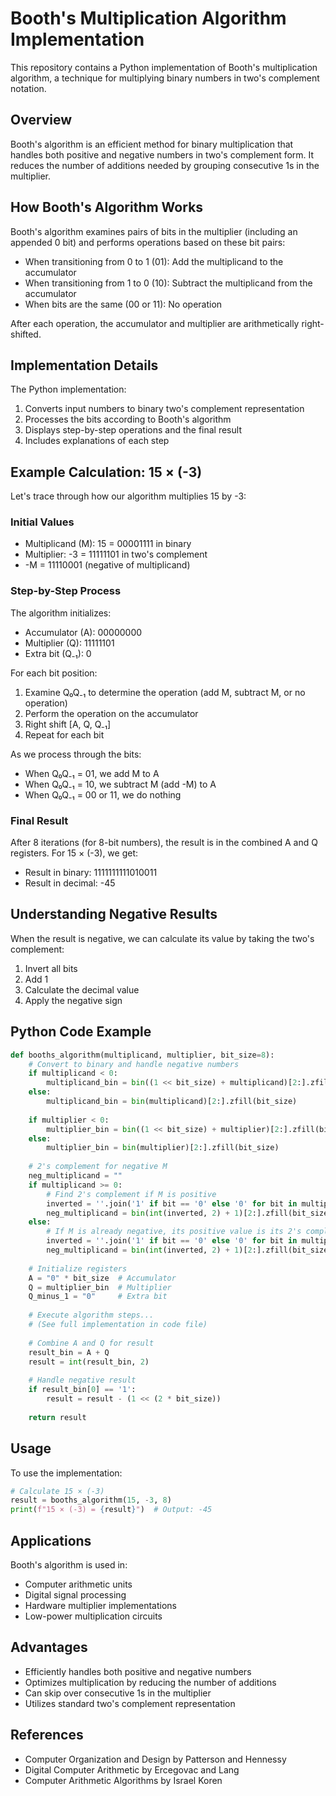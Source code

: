 # Booth's Multiplication Algorithm Implementation

This repository contains a Python implementation of Booth's multiplication algorithm, a technique for multiplying binary numbers in two's complement notation.

## Overview

Booth's algorithm is an efficient method for binary multiplication that handles both positive and negative numbers in two's complement form. It reduces the number of additions needed by grouping consecutive 1s in the multiplier.

## How Booth's Algorithm Works

Booth's algorithm examines pairs of bits in the multiplier (including an appended 0 bit) and performs operations based on these bit pairs:

- When transitioning from 0 to 1 (01): Add the multiplicand to the accumulator
- When transitioning from 1 to 0 (10): Subtract the multiplicand from the accumulator
- When bits are the same (00 or 11): No operation

After each operation, the accumulator and multiplier are arithmetically right-shifted.

## Implementation Details

The Python implementation:

1. Converts input numbers to binary two's complement representation
2. Processes the bits according to Booth's algorithm
3. Displays step-by-step operations and the final result
4. Includes explanations of each step

## Example Calculation: 15 × (-3)

Let's trace through how our algorithm multiplies 15 by -3:

### Initial Values
- Multiplicand (M): 15 = 00001111 in binary
- Multiplier: -3 = 11111101 in two's complement
- -M = 11110001 (negative of multiplicand)

### Step-by-Step Process

The algorithm initializes:
- Accumulator (A): 00000000
- Multiplier (Q): 11111101
- Extra bit (Q₋₁): 0

For each bit position:
1. Examine Q₀Q₋₁ to determine the operation (add M, subtract M, or no operation)
2. Perform the operation on the accumulator
3. Right shift [A, Q, Q₋₁]
4. Repeat for each bit

As we process through the bits:
- When Q₀Q₋₁ = 01, we add M to A
- When Q₀Q₋₁ = 10, we subtract M (add -M) to A
- When Q₀Q₋₁ = 00 or 11, we do nothing

### Final Result

After 8 iterations (for 8-bit numbers), the result is in the combined A and Q registers. For 15 × (-3), we get:
- Result in binary: 1111111111010011
- Result in decimal: -45

## Understanding Negative Results

When the result is negative, we can calculate its value by taking the two's complement:
1. Invert all bits
2. Add 1
3. Calculate the decimal value
4. Apply the negative sign

## Python Code Example

```python
def booths_algorithm(multiplicand, multiplier, bit_size=8):
    # Convert to binary and handle negative numbers
    if multiplicand < 0:
        multiplicand_bin = bin((1 << bit_size) + multiplicand)[2:].zfill(bit_size)
    else:
        multiplicand_bin = bin(multiplicand)[2:].zfill(bit_size)
    
    if multiplier < 0:
        multiplier_bin = bin((1 << bit_size) + multiplier)[2:].zfill(bit_size)
    else:
        multiplier_bin = bin(multiplier)[2:].zfill(bit_size)
    
    # 2's complement for negative M
    neg_multiplicand = ""
    if multiplicand >= 0:
        # Find 2's complement if M is positive
        inverted = ''.join('1' if bit == '0' else '0' for bit in multiplicand_bin)
        neg_multiplicand = bin(int(inverted, 2) + 1)[2:].zfill(bit_size)
    else:
        # If M is already negative, its positive value is its 2's complement
        inverted = ''.join('1' if bit == '0' else '0' for bit in multiplicand_bin)
        neg_multiplicand = bin(int(inverted, 2) + 1)[2:].zfill(bit_size)
    
    # Initialize registers
    A = "0" * bit_size  # Accumulator
    Q = multiplier_bin  # Multiplier
    Q_minus_1 = "0"     # Extra bit
    
    # Execute algorithm steps...
    # (See full implementation in code file)
    
    # Combine A and Q for result
    result_bin = A + Q
    result = int(result_bin, 2)
    
    # Handle negative result
    if result_bin[0] == '1':
        result = result - (1 << (2 * bit_size))
    
    return result
```

## Usage

To use the implementation:

```python
# Calculate 15 × (-3)
result = booths_algorithm(15, -3, 8)
print(f"15 × (-3) = {result}")  # Output: -45
```

## Applications

Booth's algorithm is used in:
- Computer arithmetic units
- Digital signal processing
- Hardware multiplier implementations
- Low-power multiplication circuits

## Advantages

- Efficiently handles both positive and negative numbers
- Optimizes multiplication by reducing the number of additions
- Can skip over consecutive 1s in the multiplier
- Utilizes standard two's complement representation

## References

- Computer Organization and Design by Patterson and Hennessy
- Digital Computer Arithmetic by Ercegovac and Lang
- Computer Arithmetic Algorithms by Israel Koren
